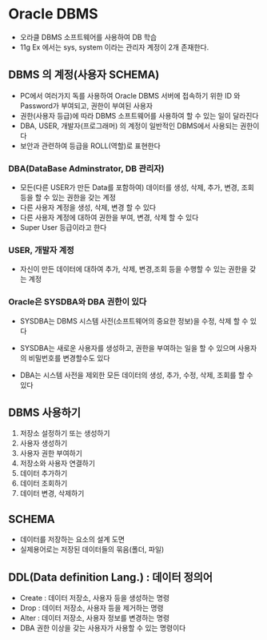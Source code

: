 # Oracle DBMS
* 오라클 DBMS 소프트웨어를 사용하여 DB 학습
* 11g Ex 에서는 sys, system 이라는 관리자 계정이
2개 존재한다.

## DBMS 의 계정(사용자 SCHEMA)
* PC에서 여러가지 독를 사용하여 Oracle DBMS 서버에
접속하기 위한 ID 와 Password가 부여되고,
권한이 부여된 사용자
* 권한(사용자 등급)에 따라 DBMS 소프트웨어를
사용하여 할 수 있는 일이 달라진다
* DBA, USER, 개발자(프로그래머) 의 계정이 
일반적인 DBMS에서 사용되는 권한이다
* 보안과 관련하여 등급을 ROLL(역할)로 표현한다


### DBA(DataBase Adminstrator, DB 관리자)
* 모든(다른 USER가 만든 Data를 포함하여) 데이터를 
생성, 삭제, 추가, 변경, 조회 등을 할 수 있는 권한을 갖는 계정
* 다른 사용자 계정을 생성, 삭제, 변경 할 수 있다
* 다른 사용자 계정에 대하여 권한을 부여, 변경, 삭제 할 수 있다
* Super User 등급이라고 한다

### USER, 개발자 계정
* 자신이 만든 데이터에 대하여 추가, 삭제, 변경,조회 등을
수행할 수 있는 권한을 갖는 계정

### Oracle은 SYSDBA와 DBA 권한이 있다
* SYSDBA는 DBMS 시스템 사전(소프트웨어의 중요한 정보)을
수정, 삭제 할 수 있다
* SYSDBA는 새로운 사용자를 생성하고, 권한을 부여하는 일을 
할 수 있으며 사용자의 비밀번호를 변경할수도 있다

* DBA는 시스템 사전을 제외한 모든 데이터의 
생성, 추가, 수정, 삭제, 조회를 할 수 있다

## DBMS 사용하기
1. 저장소 설정하기 또는 생성하기
2. 사용자 생성하기
3. 사용자 권한 부여하기
4. 저장소와 사용자 연결하기
5. 데이터 추가하기
6. 데이터 조회하기
7. 데이터 변경, 삭제하기

## SCHEMA
* 데이터를 저장하는 요소의 설계 도면
* 실제용어로는 저장된 데이터들의 묶음(폴더, 파일)

## DDL(Data definition Lang.) : 데이터 정의어
* Create : 데이터 저장소, 사용자 등을 생성하는 명령
* Drop : 데이터 저장소, 사용자 등을 제거하는 명령
* Alter : 데이터 저장소, 사용자 정보를 변경하는 명령
* DBA 권한 이상을 갖는 사용자가 사용할 수 있는 명령이다


